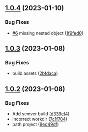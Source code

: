 ## [1.0.4](https://github.com/cakriwut/athena-json-deserializer/compare/v1.0.3...v1.0.4) (2023-01-10)


### Bug Fixes

* [#6](https://github.com/cakriwut/athena-json-deserializer/issues/6) missing nested object ([1f9fed0](https://github.com/cakriwut/athena-json-deserializer/commit/1f9fed0b985bc6b11543204e1f3bc77db7d2468a))

## [1.0.3](https://github.com/cakriwut/athena-json-deserializer/compare/v1.0.2...v1.0.3) (2023-01-08)


### Bug Fixes

* build assets ([2bfdaca](https://github.com/cakriwut/athena-json-deserializer/commit/2bfdaca43f63270c53e4a45355ed70a98d63bf72))

## [1.0.2](https://github.com/cakriwut/athena-json-deserializer/compare/v1.0.1...v1.0.2) (2023-01-08)


### Bug Fixes

* Add semver build ([d339ef4](https://github.com/cakriwut/athena-json-deserializer/commit/d339ef41c75a15826b21d3c40c479e449d9159f6))
* incorrect workdir ([7c1f704](https://github.com/cakriwut/athena-json-deserializer/commit/7c1f7041bb2511838e7dc5b663166b8538af9128))
* path project ([8ed49df](https://github.com/cakriwut/athena-json-deserializer/commit/8ed49dfd3633af4e2489a9f6b2ea04c7202992d8))
